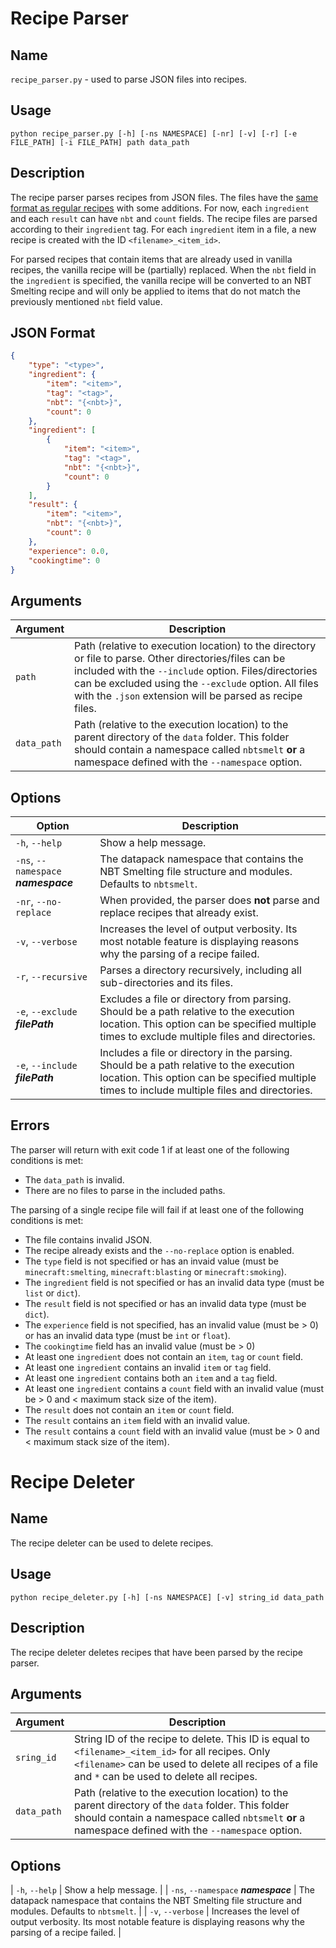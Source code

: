 # Recipe Parser
## Name
`recipe_parser.py` - used to parse JSON files into recipes.

## Usage
`python recipe_parser.py [-h] [-ns NAMESPACE] [-nr] [-v] [-r] [-e FILE_PATH] [-i FILE_PATH] path data_path`

## Description
The recipe parser parses recipes from JSON files. The files have the [same format as regular recipes](https://minecraft.gamepedia.com/Recipe#JSON_format) with some additions. For now, each `ingredient` and each `result` can have `nbt` and `count` fields. The recipe files are parsed according to their `ingredient` tag. For each `ingredient` item in a file, a new recipe is created with the ID `<filename>_<item_id>`.

For parsed recipes that contain items that are already used in vanilla recipes, the vanilla recipe will be (partially) replaced. When the `nbt` field in the `ingredient` is specified, the vanilla recipe will be converted to an NBT Smelting recipe and will only be applied to items that do not match the previously mentioned `nbt` field value.

## JSON Format
```json
{
    "type": "<type>",
    "ingredient": {
        "item": "<item>",
        "tag": "<tag>",
        "nbt": "{<nbt>}",
        "count": 0
    },
    "ingredient": [
        {
            "item": "<item>",
            "tag": "<tag>",
            "nbt": "{<nbt>}",
            "count": 0
        }
    ],
    "result": {
        "item": "<item>",
        "nbt": "{<nbt>}",
        "count": 0
    },
    "experience": 0.0,
    "cookingtime": 0
}
```

## Arguments
| Argument | Description |
|----------|-------------|
| `path`   | Path (relative to execution location) to the directory or file to parse. Other directories/files can be included with the `--include` option. Files/directories can be excluded using the `--exclude` option. All files with the `.json` extension will be parsed as recipe files. |
| `data_path` | Path (relative to the execution location) to the parent directory of the `data` folder. This folder should contain a namespace called `nbtsmelt` **or** a namespace defined with the `--namespace` option. |

## Options
| Option | Description |
|--------|-------------|
| `-h`, `--help` | Show a help message. |
| `-ns`, `--namespace` **_namespace_** | The datapack namespace that contains the NBT Smelting file structure and modules. Defaults to `nbtsmelt`. |
| `-nr`, `--no-replace` | When provided, the parser does **not** parse and replace recipes that already exist. |
| `-v`, `--verbose` | Increases the level of output verbosity. Its most notable feature is displaying reasons why the parsing of a recipe failed. |
| `-r`, `--recursive` | Parses a directory recursively, including all sub-directories and its files. |
| `-e`, `--exclude` **_filePath_** | Excludes a file or directory from parsing. Should be a path relative to the execution location. This option can be specified multiple times to exclude multiple files and directories. |
| `-e`, `--include` **_filePath_** | Includes a file or directory in the parsing. Should be a path relative to the execution location. This option can be specified multiple times to include multiple files and directories. |

## Errors
The parser will return with exit code 1 if at least one of the following conditions is met:
- The `data_path` is invalid.
- There are no files to parse in the included paths.

The parsing of a single recipe file will fail if at least one of the following conditions is met:
- The file contains invalid JSON.
- The recipe already exists and the `--no-replace` option is enabled.
- The `type` field is not specified or has an invaid value (must be `minecraft:smelting`, `minecraft:blasting` or `minecraft:smoking`).
- The `ingredient` field is not specified or has an invalid data type (must be `list` or `dict`).
- The `result` field is not specified or has an invalid data type (must be `dict`).
- The `experience` field is not specified, has an invalid value (must be > 0) or has an invalid data type (must be `int` or `float`).
- The `cookingtime` field has an invalid value (must be > 0)
- At least one `ingredient` does not contain an `item`, `tag` or `count` field.
- At least one `ingredient` contains an invalid `item` or `tag` field.
- At least one `ingredient` contains both an `item` and a `tag` field.
- At least one `ingredient` contains a `count` field with an invalid value (must be > 0 and < maximum stack size of the item).
- The `result` does not contain an `item` or `count` field.
- The `result` contains an `item` field with an invalid value.
- The `result` contains a `count` field with an invalid value (must be > 0 and < maximum stack size of the item).



# Recipe Deleter
## Name
The recipe deleter can be used to delete recipes.

## Usage
`python recipe_deleter.py [-h] [-ns NAMESPACE] [-v] string_id data_path`

## Description
The recipe deleter deletes recipes that have been parsed by the recipe parser.

## Arguments
| Argument | Description |
|----------|-------------|
| `sring_id`   | String ID of the recipe to delete. This ID is equal to `<filename>_<item_id>` for all recipes. Only `<filename>` can be used to delete all recipes of a file and `*` can be used to delete all recipes. |
| `data_path` | Path (relative to the execution location) to the parent directory of the `data` folder. This folder should contain a namespace called `nbtsmelt` **or** a namespace defined with the `--namespace` option. |

## Options
| `-h`, `--help` | Show a help message. |
| `-ns`, `--namespace` **_namespace_** | The datapack namespace that contains the NBT Smelting file structure and modules. Defaults to `nbtsmelt`. |
| `-v`, `--verbose` | Increases the level of output verbosity. Its most notable feature is displaying reasons why the parsing of a recipe failed. |
